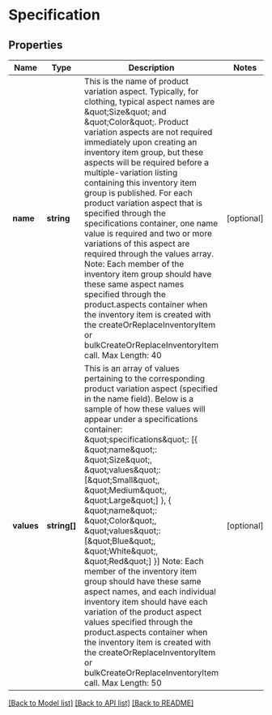 # Specification

## Properties
Name | Type | Description | Notes
------------ | ------------- | ------------- | -------------
**name** | **string** | This is the name of product variation aspect. Typically, for clothing, typical aspect names are &amp;quot;Size&amp;quot; and &amp;quot;Color&amp;quot;. Product variation aspects are not required immediately upon creating an inventory item group, but these aspects will be required before a multiple-variation listing containing this inventory item group is published. For each product variation aspect that is specified through the specifications container, one name value is required and two or more variations of this aspect are required through the values array. Note: Each member of the inventory item group should have these same aspect names specified through the product.aspects container when the inventory item is created with the createOrReplaceInventoryItem or bulkCreateOrReplaceInventoryItem call. Max Length: 40 | [optional] 
**values** | **string[]** | This is an array of values pertaining to the corresponding product variation aspect (specified in the name field). Below is a sample of how these values will appear under a specifications container: &amp;quot;specifications&amp;quot;: [{  &amp;quot;name&amp;quot;: &amp;quot;Size&amp;quot;,  &amp;quot;values&amp;quot;: [&amp;quot;Small&amp;quot;,  &amp;quot;Medium&amp;quot;,  &amp;quot;Large&amp;quot;]  },  {  &amp;quot;name&amp;quot;: &amp;quot;Color&amp;quot;,  &amp;quot;values&amp;quot;: [&amp;quot;Blue&amp;quot;,  &amp;quot;White&amp;quot;,  &amp;quot;Red&amp;quot;]  }] Note: Each member of the inventory item group should have these same aspect names, and each individual inventory item should have each variation of the product aspect values specified through the product.aspects container when the inventory item is created with the createOrReplaceInventoryItem or bulkCreateOrReplaceInventoryItem call. Max Length: 50 | [optional] 

[[Back to Model list]](../README.md#documentation-for-models) [[Back to API list]](../README.md#documentation-for-api-endpoints) [[Back to README]](../README.md)


